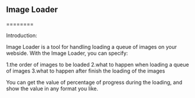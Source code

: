 ## Image Loader
========

Introduction: 

Image Loader is a tool for handling loading a queue of images on your webside.
With the Image Loader, you can specify:

1.the order of images to be loaded
2.what to happen when loading a queue of images
3.what to happen after finish the loading of the images

You can get the value of percentage of progress during the loading, and show the value in any format you like.
